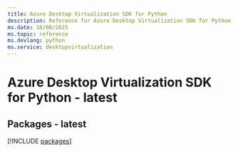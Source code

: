 ```yaml
---
title: Azure Desktop Virtualization SDK for Python
description: Reference for Azure Desktop Virtualization SDK for Python
ms.date: 10/08/2025
ms.topic: reference
ms.devlang: python
ms.service: desktopvirtualization
---
```

# Azure Desktop Virtualization SDK for Python - latest
## Packages - latest
[!INCLUDE [packages](desktop-virtualization-index.md)]